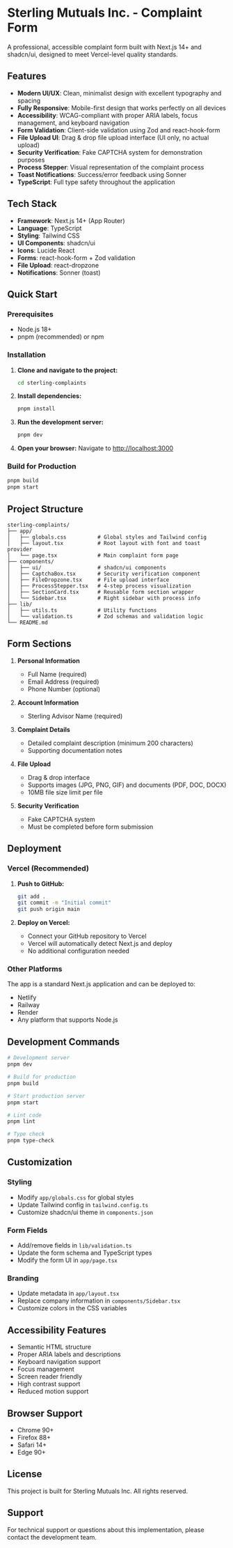 # Sterling Mutuals Inc. - Complaint Form

A professional, accessible complaint form built with Next.js 14+ and shadcn/ui, designed to meet Vercel-level quality standards.

## Features

- **Modern UI/UX**: Clean, minimalist design with excellent typography and spacing
- **Fully Responsive**: Mobile-first design that works perfectly on all devices
- **Accessibility**: WCAG-compliant with proper ARIA labels, focus management, and keyboard navigation
- **Form Validation**: Client-side validation using Zod and react-hook-form
- **File Upload UI**: Drag & drop file upload interface (UI only, no actual upload)
- **Security Verification**: Fake CAPTCHA system for demonstration purposes
- **Process Stepper**: Visual representation of the complaint process
- **Toast Notifications**: Success/error feedback using Sonner
- **TypeScript**: Full type safety throughout the application

## Tech Stack

- **Framework**: Next.js 14+ (App Router)
- **Language**: TypeScript
- **Styling**: Tailwind CSS
- **UI Components**: shadcn/ui
- **Icons**: Lucide React
- **Forms**: react-hook-form + Zod validation
- **File Upload**: react-dropzone
- **Notifications**: Sonner (toast)

## Quick Start

### Prerequisites

- Node.js 18+ 
- pnpm (recommended) or npm

### Installation

1. **Clone and navigate to the project:**
   ```bash
   cd sterling-complaints
   ```

2. **Install dependencies:**
   ```bash
   pnpm install
   ```

3. **Run the development server:**
   ```bash
   pnpm dev
   ```

4. **Open your browser:**
   Navigate to [http://localhost:3000](http://localhost:3000)

### Build for Production

```bash
pnpm build
pnpm start
```

## Project Structure

```
sterling-complaints/
├── app/
│   ├── globals.css          # Global styles and Tailwind config
│   ├── layout.tsx           # Root layout with font and toast provider
│   └── page.tsx             # Main complaint form page
├── components/
│   ├── ui/                  # shadcn/ui components
│   ├── CaptchaBox.tsx       # Security verification component
│   ├── FileDropzone.tsx     # File upload interface
│   ├── ProcessStepper.tsx   # 4-step process visualization
│   ├── SectionCard.tsx      # Reusable form section wrapper
│   └── Sidebar.tsx          # Right sidebar with process info
├── lib/
│   ├── utils.ts             # Utility functions
│   └── validation.ts        # Zod schemas and validation logic
└── README.md
```

## Form Sections

1. **Personal Information**
   - Full Name (required)
   - Email Address (required)
   - Phone Number (optional)

2. **Account Information**
   - Sterling Advisor Name (required)

3. **Complaint Details**
   - Detailed complaint description (minimum 200 characters)
   - Supporting documentation notes

4. **File Upload**
   - Drag & drop interface
   - Supports images (JPG, PNG, GIF) and documents (PDF, DOC, DOCX)
   - 10MB file size limit per file

5. **Security Verification**
   - Fake CAPTCHA system
   - Must be completed before form submission

## Deployment

### Vercel (Recommended)

1. **Push to GitHub:**
   ```bash
   git add .
   git commit -m "Initial commit"
   git push origin main
   ```

2. **Deploy on Vercel:**
   - Connect your GitHub repository to Vercel
   - Vercel will automatically detect Next.js and deploy
   - No additional configuration needed

### Other Platforms

The app is a standard Next.js application and can be deployed to:
- Netlify
- Railway
- Render
- Any platform that supports Node.js

## Development Commands

```bash
# Development server
pnpm dev

# Build for production
pnpm build

# Start production server
pnpm start

# Lint code
pnpm lint

# Type check
pnpm type-check
```

## Customization

### Styling
- Modify `app/globals.css` for global styles
- Update Tailwind config in `tailwind.config.ts`
- Customize shadcn/ui theme in `components.json`

### Form Fields
- Add/remove fields in `lib/validation.ts`
- Update the form schema and TypeScript types
- Modify the form UI in `app/page.tsx`

### Branding
- Update metadata in `app/layout.tsx`
- Replace company information in `components/Sidebar.tsx`
- Customize colors in the CSS variables

## Accessibility Features

- Semantic HTML structure
- Proper ARIA labels and descriptions
- Keyboard navigation support
- Focus management
- Screen reader friendly
- High contrast support
- Reduced motion support

## Browser Support

- Chrome 90+
- Firefox 88+
- Safari 14+
- Edge 90+

## License

This project is built for Sterling Mutuals Inc. All rights reserved.

## Support

For technical support or questions about this implementation, please contact the development team.
